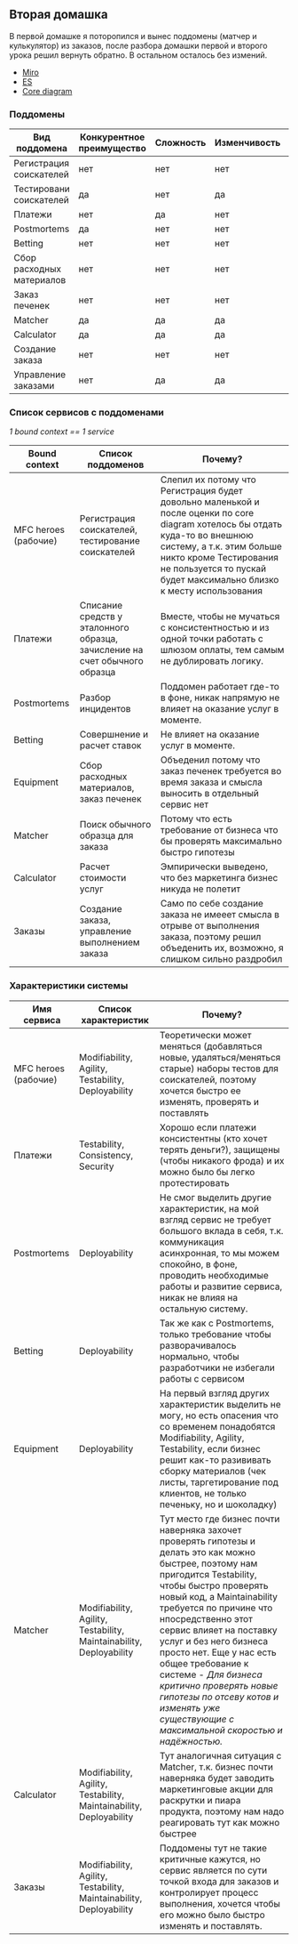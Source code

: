## Вторая домашка

В первой домашке я поторопился и вынес поддомены (матчер и кулькулятор) из заказов, после разбора домашки первой и второго урока решил вернуть обратно. В остальном осталось без измений.


- [Miro](https://miro.com/app/board/uXjVNNW5fPU=/?share_link_id=134937356111)
- [ES](https://github.com/aberkromb/SystemAnalysisHomeWorks/blob/main/Week2/ESWeek2.pdf)
- [Core diagram](https://github.com/aberkromb/SystemAnalysisHomeWorks/blob/main/Week2/core%20domain%20diagram.png)

### Поддомены

Вид поддомена | Конкурентное преимущество | Сложность | Изменчивость | Варианты реализации | Интерес проблемы | Предполагаемый вид поддомена
--- | --- | --- | --- | --- | --- | ---  
Регистрация соискателей | нет | нет | нет | - | низкий | generic
Тестировани соискателей | да | нет | да | - | низкий | supporting
Платежи | нет | да | нет | - | низкий | generic
Postmortems | да | нет | нет | - | низкий | supporting
Betting | нет | нет | нет | - | низкий | supporting
Сбор расходных материалов | нет | нет | нет | - | низкий | generic
Заказ печенек | нет | нет | нет | - | низкий | generic
Matcher | да | да | да | - | высокий | core 
Calculator | да | да | да | - | высокий | supporting
Создание заказа | нет | нет | нет | - | низкий | generic
Управление заказами | нет | да | да | - | низкий | supporting

### Список сервисов с поддоменами
*1 bound context == 1 service*

**Bound context** | **Список поддоменов** | **Почему?**
--- | --- | --- 
MFC heroes (рабочие) | Регистрация соискателей, тестирование соискателей | Слепил их потому что Регистрация будет довольно маленькой и после оценки по core diagram хотелось бы отдать куда-то во внешнюю систему, а т.к. этим больше никто кроме Тестирования не пользуется то пускай будет максимально близко к месту использования
Платежи | Списание средств у эталонного образца, зачисление на счет обычного образца | Вместе, чтобы не мучаться с консистентностью и из одной точки работать с шлюзом оплаты, тем самым не дублировать логику. 
Postmortems | Разбор инцидентов | Поддомен работает где-то в фоне, никак напрямую не влияет на оказание услуг в моменте. 
Betting | Совершнение и расчет ставок | Не влияет на оказание услуг в моменте. 
Equipment | Сбор расходных материалов, заказ печенек | Объеденил потому что заказ печенек требуется во время заказа и смысла выносить в отдельный сервис нет
Matcher | Поиск обычного образца для заказа | Потому что есть требование от бизнеса что бы проверять максимально быстро гипотезы
Calculator | Расчет стоимости услуг | Эмпирически выведено, что без маркетинга бизнес никуда не полетит 
Заказы | Создание заказа, управление выполнением заказа | Само по себе создание заказа не имееет смысла в отрыве от выполнения заказа, поэтому решил объеденить их, возможно, я слишком сильно раздробил



### Характеристики системы

**Имя сервиса** | **Список характеристик** | **Почему?**
--- | --- | --- 
MFC heroes (рабочие) | Modifiability, Agility, Testability, Deployability | Теоретически может меняться (добавляться новые, удаляться/меняться старые) наборы тестов для соискателей, поэтому хочется быстро ее изменять, проверять и поставлять 
Платежи | Testability, Consistency, Security | Хорошо если платежи консистентны (кто хочет терять деньги?), защищены (чтобы никакого фрода) и их можно было бы легко протестировать
Postmortems | Deployability | Не смог выделить другие характеристик, на мой взгляд сервис не требует большого вклада в себя, т.к. коммуникация асинхронная, то мы можем спокойно, в фоне, проводить необходимые работы и развитие сервиса, никак не влияя на остальную систему. 
Betting | Deployability | Так же как с Postmortems, только требование чтобы разворачивалось нормально, чтобы разработчики не избегали работы с сервисом
Equipment | Deployability |  На первый взгляд других характеристик выделить не могу, но есть опасения что со временем понадобятся Modifiability, Agility, Testability, если бизнес решит как-то разививать сборку материалов (чек листы, таргетирование под клиентов, не только печеньку, но и шоколадку)
Matcher | Modifiability, Agility, Testability, Maintainability, Deployability | Тут место где бизнес почти наверняка захочет проверять гипотезы и делать это как можно быстрее, поэтому нам пригодится Testability, чтобы быстро проверять новый код, а Maintainability требуется по причине что нпосредственно этот сервис влияет на поставку услуг и без него бизнеса просто нет. Еще у нас есть общее требование к системе - *Для бизнеса критично проверять новые гипотезы по отсеву котов и изменять уже существующие с максимальной скоростью и надёжностью.*
Calculator | Modifiability, Agility, Testability, Maintainability, Deployability | Тут аналогичная ситуация с Matcher, т.к. бизнес почти наверняка будет заводить маркетинговые акции для раскрутки и пиара продукта, поэтому нам надо реагировать тут как можно быстрее 
Заказы |  Modifiability, Agility, Testability, Maintainability, Deployability | Поддомены тут не такие критичные кажутся, но сервис является по сути точкой входа для заказов и контролирует процесс  выполнения, хочется чтобы его можно было быстро изменять и поставлять. 

